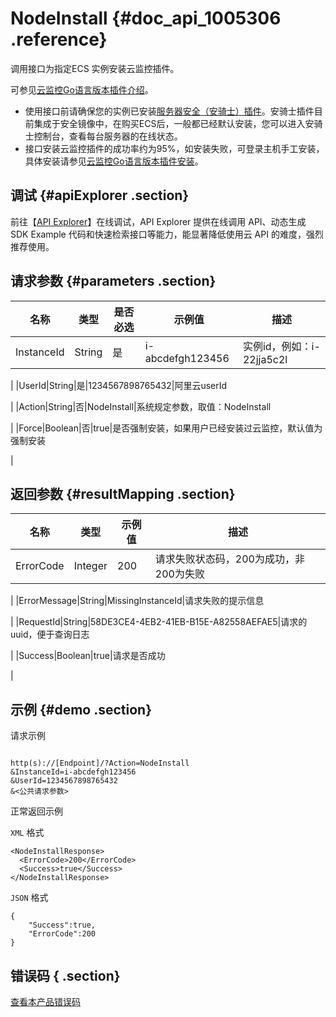# NodeInstall {#doc_api_1005306 .reference}

调用接口为指定ECS 实例安装云监控插件。

可参见[云监控Go语言版本插件介绍](~~99300~~)。

-   使用接口前请确保您的实例已安装[服务器安全（安骑士）插件](~~28451~~)。安骑士插件目前集成于安全镜像中，在购买ECS后，一般都已经默认安装，您可以进入安骑士控制台，查看每台服务器的在线状态。
-   接口安装云监控插件的成功率约为95%，如安装失败，可登录主机手工安装，具体安装请参见[云监控Go语言版本插件安装](~~97929~~)。

## 调试 {#apiExplorer .section}

前往【[API Explorer](https://api.aliyun.com/#product=Cms&api=NodeInstall)】在线调试，API Explorer 提供在线调用 API、动态生成 SDK Example 代码和快速检索接口等能力，能显著降低使用云 API 的难度，强烈推荐使用。

## 请求参数 {#parameters .section}

|名称|类型|是否必选|示例值|描述|
|--|--|----|---|--|
|InstanceId|String|是|i-abcdefgh123456|实例id，例如：i-22jja5c2l

 |
|UserId|String|是|1234567898765432|阿里云userId

 |
|Action|String|否|NodeInstall|系统规定参数，取值：NodeInstall

 |
|Force|Boolean|否|true|是否强制安装，如果用户已经安装过云监控，默认值为强制安装

 |

## 返回参数 {#resultMapping .section}

|名称|类型|示例值|描述|
|--|--|---|--|
|ErrorCode|Integer|200|请求失败状态码，200为成功，非200为失败

 |
|ErrorMessage|String|MissingInstanceId|请求失败的提示信息

 |
|RequestId|String|58DE3CE4-4EB2-41EB-B15E-A82558AEFAE5|请求的uuid，便于查询日志

 |
|Success|Boolean|true|请求是否成功

 |

## 示例 {#demo .section}

请求示例

``` {#request_demo}

http(s)://[Endpoint]/?Action=NodeInstall
&InstanceId=i-abcdefgh123456
&UserId=1234567898765432
&<公共请求参数>

```

正常返回示例

`XML` 格式

``` {#xml_return_success_demo}
<NodeInstallResponse>
  <ErrorCode>200</ErrorCode>
  <Success>true</Success>
</NodeInstallResponse>

```

`JSON` 格式

``` {#json_return_success_demo}
{
	"Success":true,
	"ErrorCode":200
}
```

## 错误码 { .section}

[查看本产品错误码](https://error-center.aliyun.com/status/product/Cms)


